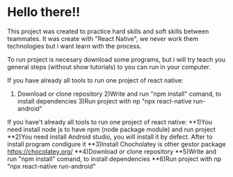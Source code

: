 # Hello there!! 

This project was created to practice  hard skills and soft skills between teammates. 
It was create with "React Native", we never work them technologies but i want learn with the process.

To run project is necesary download some programs, but i will try teach you general steps (without show tutorials) to you can run in your computer.

If you have already all tools to run one project of react native:
1) Download or clone repository
2)Write and run "npm install" comand, to install dependencies
3)Run project with np "npx react-native run-android"

If you have't already all tools to run one project of react native:
**1)You need install node js to have npm (node package module) and run project
**2)You need  install  Android studio, you will install it by defect. After to install program condigure it
**3)Install Chocholatey is other gestor package  https://chocolatey.org/
**4)Download or clone repository
**5)Write and run "npm install" comand, to install dependencies
**6)Run project with np "npx react-native run-android"
